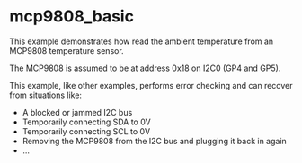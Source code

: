 # mcp9808_basic

This example demonstrates how read the ambient temperature from an MCP9808
temperature sensor.

The MCP9808 is assumed to be at address 0x18 on I2C0 (GP4 and GP5).

This example, like other examples, performs error checking and can recover
from situations like:

- A blocked or jammed I2C bus
- Temporarily connecting SDA to 0V
- Temporarily connecting SCL to 0V
- Removing the MCP9808 from the I2C bus and plugging it back in again
- ...

